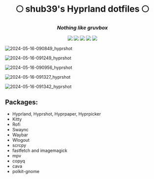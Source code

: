 <div align="center">
    <h1>🌕 shub39's Hyprland dotfiles 🌕</h1>
    <h3><i>Nothing like gruvbox</i></h3>
</div>

<div align="center"> 

![](https://img.shields.io/github/last-commit/shub39/dotfiles?&style=for-the-badge&color=FFB1C8&logoColor=D9E0EE&labelColor=292324)
![](https://img.shields.io/github/stars/shub39/dotfiles?style=for-the-badge&logo=andela&color=FFB686&logoColor=D9E0EE&labelColor=292324)
![](https://img.shields.io/github/repo-size/shub39/dotfiles?color=CAC992&label=SIZE&logo=googledrive&style=for-the-badge&logoColor=D9E0EE&labelColor=292324)
![](https://img.shields.io/badge/issues-Skill-green?style=for-the-badge&color=CCE8E9&logoColor=D9E0EE&labelColor=292324) 
[![](https://img.shields.io/badge/watch-Youtube-red?style=for-the-badge&logo=youtube&color=CCE8E9&logoColor=D9E0EE&labelColor=292324)](https://youtu.be/9QG0O4XFASc) 

</a>
</div>

![2024-05-16-090849_hyprshot](https://github.com/shub39/dotfiles/assets/143277026/98e050ba-4e9a-4dd5-9096-8a05f1c7a5c1)

![2024-05-16-091249_hyprshot](https://github.com/shub39/dotfiles/assets/143277026/fc8c3ba2-daba-4a99-94c8-dbda1903d8e2)

![2024-05-16-090956_hyprshot](https://github.com/shub39/dotfiles/assets/143277026/f4014df3-45ca-4811-95c5-5f5b25fb2d66)

![2024-05-16-091327_hyprshot](https://github.com/shub39/dotfiles/assets/143277026/8498a511-74f9-434f-be13-c35ed3fc0aa5)

![2024-05-16-091342_hyprshot](https://github.com/shub39/dotfiles/assets/143277026/3c1af5f3-4cff-4c94-b7a7-80d51d016df5)

## Packages:

- Hyprland, Hyprshot, Hyprpaper, Hyprpicker
- Kitty
- Rofi
- Swaync
- Waybar
- Wlogout
- scrcpy
- fastfetch and imagemagick
- mpv
- copyq
- cava
- polkit-gnome
